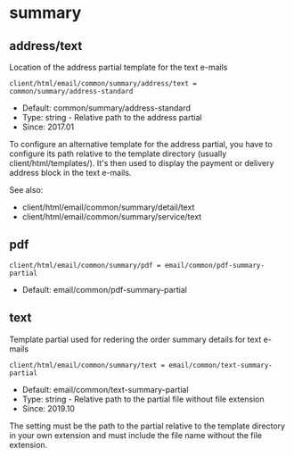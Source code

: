 
# summary
## address/text

Location of the address partial template for the text e-mails

```
client/html/email/common/summary/address/text = common/summary/address-standard
```

* Default: common/summary/address-standard
* Type: string - Relative path to the address partial
* Since: 2017.01

To configure an alternative template for the address partial, you
have to configure its path relative to the template directory
(usually client/html/templates/). It's then used to display the
payment or delivery address block in the text e-mails.

See also:

* client/html/email/common/summary/detail/text
* client/html/email/common/summary/service/text

## pdf

```
client/html/email/common/summary/pdf = email/common/pdf-summary-partial
```

* Default: email/common/pdf-summary-partial


## text

Template partial used for redering the order summary details for text e-mails

```
client/html/email/common/summary/text = email/common/text-summary-partial
```

* Default: email/common/text-summary-partial
* Type: string - Relative path to the partial file without file extension
* Since: 2019.10

The setting must be the path to the partial relative to the template directory
in your own extension and must include the file name without the file extension.
